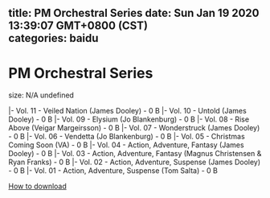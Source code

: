 
title: PM Orchestral Series
date: Sun Jan 19 2020 13:39:07 GMT+0800 (CST)    
categories: baidu
---

# PM Orchestral Series
size: N/A
 undefined
 
|- Vol. 11 - Veiled Nation (James Dooley) - 0 B
|- Vol. 10 - Untold (James Dooley) - 0 B
|- Vol. 09 - Elysium (Jo Blankenburg) - 0 B
|- Vol. 08 - Rise Above (Veigar Margeirsson) - 0 B
|- Vol. 07 - Wonderstruck (James Dooley) - 0 B
|- Vol. 06 - Vendetta (Jo Blankenburg) - 0 B
|- Vol. 05 - Christmas Coming Soon (VA) - 0 B
|- Vol. 04 - Action, Adventure, Fantasy (James Dooley) - 0 B
|- Vol. 03 - Action, Adventure, Fantasy (Magnus Christensen & Ryan Franks) - 0 B
|- Vol. 02 - Action, Adventure, Suspense (James Dooley) - 0 B
|- Vol. 01 - Action, Adventure, Suspense (Tom Salta) - 0 B

[How to download](https://bpcam.bemobtrk.com/go/2ceec3aa-1ca2-46d6-b9ff-aaa5c184517c?jno=1834)